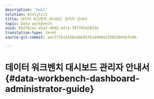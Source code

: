 ```yaml
---
description: 'null'
solution: Analytics
title: 데이터 워크벤치 대시보드 관리자 안내서
topic: Data workbench
uuid: 662f8cac-e5af-4892-afc1-78f705d3033e
translation-type: tm+mt
source-git-commit: aec1f7b14198cdde91f61d490a235022943bfedb

---
```



# 데이터 워크벤치 대시보드 관리자 안내서{#data-workbench-dashboard-administrator-guide}

